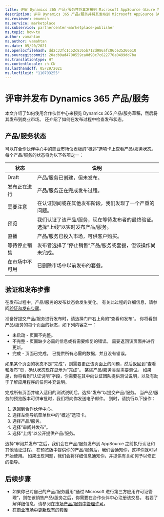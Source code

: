 ```yaml
---
title: 评审 Dynamics 365 产品/服务并将其发布到 Microsoft AppSource（Azure 市场）。
description: 评审 Dynamics 365 产品/服务并将其发布到 Microsoft AppSource（Azure 市场）。
ms.reviewer: emuench
ms.service: marketplace
ms.subservice: partnercenter-marketplace-publisher
ms.topic: how-to
author: vamahtan
ms.author: vamahtan
ms.date: 05/20/2021
ms.openlocfilehash: dd2c33fc1c52c8365b712d986afc86ce35266610
ms.sourcegitcommit: 20acb9ad4700559ca0d98c7c622770a0499dd7ba
ms.translationtype: HT
ms.contentlocale: zh-CN
ms.lasthandoff: 05/29/2021
ms.locfileid: "110703255"
---
```

# <a name="review-and-publish-a-dynamics-365-offer"></a>评审并发布 Dynamics 365 产品/服务

本文介绍了如何使用合作伙伴中心来预览 Dynamics 365 产品/服务草稿，然后将其发布到商业市场。 还介绍了如何在发布过程中检查发布状态。

## <a name="offer-status"></a>产品/服务状态

可以在[合作伙伴中心](https://partner.microsoft.com/dashboard/commercial-marketplace/overview)中的商业市场仪表板的“概述”选项卡上查看产品/服务状态。 每个产品/服务的状态将为以下各项之一：

| 状态 | 说明 |
| ------------ | ------------- |
| Draft | 产品/服务已创建，但未发布。 |
| 发布正在进行 | 产品/服务正在完成发布过程。 |
| 需要注意 | 在认证期间或在其他发布阶段，我们发现了一个严重的问题。 |
| 预览 | 我们认证了该产品/服务，现在等待发布者的最终验证。 选择“上线”以实时发布产品/服务。 |
| 直播 | 产品/服务已投入市场，可供客户购买。 |
| 等待停止销售 | 发布者选择了“停止销售”产品/服务或套餐，但该操作尚未完成。 |
| 在市场中不可用 | 已删除市场中以前发布的套餐。 |
|||

## <a name="validation-and-publishing-steps"></a>验证和发布步骤

在发布过程中，产品/服务的发布状态会发生变化。 有关此过程的详细信息，请参阅[验证和发布步骤](review-publish-offer.md#validation-and-publishing-steps)。

准备好提交产品/服务进行发布时，请选择门户右上角的“查看和发布”。 你将看到产品/服务的每个页面的状态，如下列内容之一：

   - 未启动 - 页面不完整。
   - 不完整 - 页面缺少必需的信息或有需要修复的错误。 需要返回该页面并进行更新。
   - 完成 - 页面已完成。 已提供所有必需的数据，并且没有错误。

如果某个页面的状态不是“完成”，则需要更正该页面上的问题，然后返回到“查看和发布”页，确认状态现在显示为“完成”。 某些产品/服务类型需要测试。 如果是，你将看到“认证说明”字段，你需要在其中向认证团队提供测试说明，以及有助于了解应用程序的任何补充说明。

完成所有页面并输入适用的测试说明后，选择“发布”以提交产品/服务。 当产品/服务的预览版本可供审批时，我们将向你发送电子邮件。 到时，请执行以下操作：

1. 退回到合作伙伴中心。
1. 选择左侧导航菜单栏中的“概述”选项卡。
1. 选择产品/服务。
1. 选择“审阅并发布”。
1. 选择“上线”以公开提供产品/服务。

选择“审阅并发布”之后，我们会在产品/服务发布到 AppSource 之前执行认证和其他验证过程。 在预览版中提供你的产品/服务后，我们会通知你，这样你就可以开始使用。 如果出现问题，我们会将详细信息通知你，并提供有关如何予以修正的指导。

## <a name="next-steps"></a>后续步骤

- 如果你已对自己的产品/服务启用“通过 Microsoft 进行第三方应用许可证管理”，则在该销售产品/服务之后，你需要在合作伙伴中心注册该交易。 若要了解详细信息，请参阅[在市场产品/服务中管理许可](/partner-center/csp-commercial-marketplace-licensing)。
- [在商业市场中更新现有的套餐](update-existing-offer.md)
